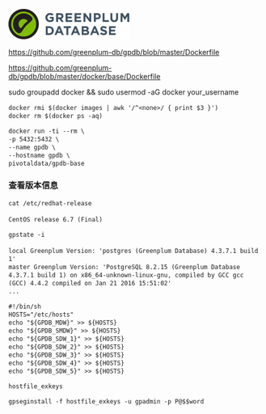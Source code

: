 ![gpdb-logo](https://raw.githubusercontent.com/greenplum-db/gpdb/master/gpAux/releng/images/logo-greenplum.png)

https://github.com/greenplum-db/gpdb/blob/master/Dockerfile

https://github.com/greenplum-db/gpdb/blob/master/docker/base/Dockerfile

sudo groupadd docker && sudo usermod -aG docker your_username

```
docker rmi $(docker images | awk '/^<none>/ { print $3 }')
docker rm $(docker ps -aq)
```

```
docker run -ti --rm \
-p 5432:5432 \
--name gpdb \
--hostname gpdb \
pivotaldata/gpdb-base
```

### 查看版本信息

```
cat /etc/redhat-release

CentOS release 6.7 (Final)
```

```
gpstate -i

local Greenplum Version: 'postgres (Greenplum Database) 4.3.7.1 build 1'
master Greenplum Version: 'PostgreSQL 8.2.15 (Greenplum Database 4.3.7.1 build 1) on x86_64-unknown-linux-gnu, compiled by GCC gcc (GCC) 4.4.2 compiled on Jan 21 2016 15:51:02'
...
```

```
#!/bin/sh
HOSTS="/etc/hosts"
echo "${GPDB_MDW}" >> ${HOSTS}
echo "${GPDB_SMDW}" >> ${HOSTS}
echo "${GPDB_SDW_1}" >> ${HOSTS}
echo "${GPDB_SDW_2}" >> ${HOSTS}
echo "${GPDB_SDW_3}" >> ${HOSTS}
echo "${GPDB_SDW_4}" >> ${HOSTS}
echo "${GPDB_SDW_5}" >> ${HOSTS}
```

```
hostfile_exkeys
```


```
gpseginstall -f hostfile_exkeys -u gpadmin -p P@$$word
```

```

```